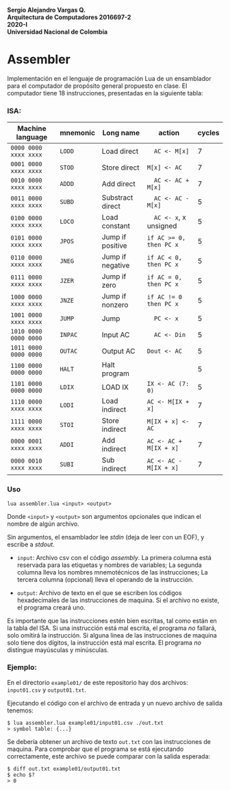 **Sergio Alejandro Vargas Q.\
Arquitectura de Computadores 2016697-2\
2020-I\
Universidad Nacional de Colombia**

# Assembler

Implementación en el lenguaje de programación Lua de un ensamblador
para el computador de propósito general propuesto en clase.
El computador tiene 18 instrucciones, presentadas en la siguiente tabla:


### ISA:

| Machine language      | mnemonic   | Long name        | action                  | cycles |
| --------------------- | ---------- | ---------------- | ----------------------- | ------ |
| `0000 0000 xxxx xxxx` | `LODD`     | Load direct      | `  AC <- M[x]`          | 7      |
| `0001 0000 xxxx xxxx` | `STOD`     | Store direct     | `M[x] <- AC`            | 7      |
| `0010 0000 xxxx xxxx` | `ADDD`     | Add direct       | `  AC <- AC + M[x]`     | 7      |
| `0011 0000 xxxx xxxx` | `SUBD`     | Substract direct | `  AC <- AC - M[x]`     | 5      |
| `0100 0000 xxxx xxxx` | `LOCO`     | Load constant    | `  AC <- x`, x unsigned | 5      |
| `0101 0000 xxxx xxxx` | `JPOS`     | Jump if positive | `if AC >= 0, then PC x` | 5      |
| `0110 0000 xxxx xxxx` | `JNEG`     | Jump if negative | `if AC < 0, then PC x`  | 5      |
| `0111 0000 xxxx xxxx` | `JZER`     | Jump if zero     | `if AC = 0, then PC x`  | 5      |
| `1000 0000 xxxx xxxx` | `JNZE`     | Jump if nonzero  | `if AC != 0 then PC x`  | 5      |
| `1001 0000 xxxx xxxx` | `JUMP`     | Jump             | `  PC <- x`             | 5      |
| `1010 0000 0000 0000` | `INPAC`    | Input AC         | `  AC <- Din`           | 5      |
| `1011 0000 0000 0000` | `OUTAC`    | Output AC        | `Dout <- AC`            | 5      |
| `1100 0000 0000 0000` | `HALT`     | Halt program     |                         | 5      |
| `1101 0000 0000 0000` | `LDIX`     | LOAD IX          | `IX <- AC (7: 0)`       | 5      |
| `1110 0000 xxxx xxxx` | `LODI`     | Load indirect    | `AC <- M[IX + x]`       | 7      |
| `1111 0000 xxxx xxxx` | `STOI`     | Store indirect   | `M[IX + x] <- AC`       | 7      |
| `0000 0001 xxxx xxxx` | `ADDI`     | Add indirect     | `AC <- AC + M[IX + x]`  | 7      |
| `0000 0010 xxxx xxxx` | `SUBI`     | Sub indirect     | `AC <- AC - M[IX + x]`  | 7      |


### Uso

`lua assembler.lua <input> <output>`

Donde `<input>` y `<output>` son argumentos opcionales que indican el nombre de
algún archivo.

Sin argumentos, el ensamblador lee _stdin_ (deja de leer con un EOF),
y escribe a _stdout_.

- `input`: Archivo csv con el código _assembly_.
  La primera columna está reservada para las etiquetas y nombres
  de variables; La segunda columna lleva los nombres mnemotécnicos de las instrucciones;
  La tercera columna (opcional) lleva el operando de la instrucción.

- `output`: Archivo de texto en el que se escriben los códigos hexadecimales
  de las instrucciones de maquina. Si el archivo no existe, el programa creará uno.

Es importante que las instrucciones estén bien escritas, tal como están en la tabla del ISA.
Si una instrucción está mal escrita, el programa _no_ fallará, solo omitirá la instrucción.
Si alguna linea de las instrucciones de maquina solo tiene dos dígitos,
la instrucción está mal escrita.
El programa _no_ distingue mayúsculas y minúsculas.


### Ejemplo:

En el directorio `example01/` de este repositorio hay dos archivos:
`input01.csv` y `output01.txt`.

Ejecutando el código con el archivo de entrada y un nuevo archivo de salida tenemos:

```
$ lua assembler.lua example01/input01.csv ./out.txt
> symbol table: {...}
```

Se debería obtener un archivo de texto `out.txt` con las instrucciones de maquina.
Para comprobar que el programa se está ejecutando correctamente,
este archivo se puede comparar con la salida esperada:

```
$ diff out.txt example01/output01.txt
$ echo $?
> 0
```

